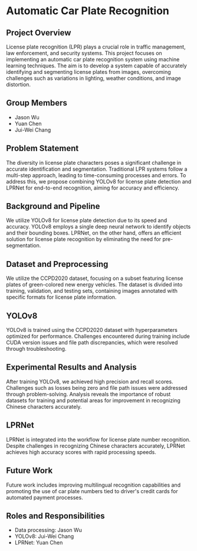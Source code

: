 Automatic Car Plate Recognition
===============================

Project Overview
----------------

License plate recognition (LPR) plays a crucial role in traffic management, law enforcement, and security systems. This project focuses on implementing an automatic car plate recognition system using machine learning techniques. The aim is to develop a system capable of accurately identifying and segmenting license plates from images, overcoming challenges such as variations in lighting, weather conditions, and image distortion.

Group Members
-------------

*   Jason Wu
*   Yuan Chen
*   Jui-Wei Chang

Problem Statement
-----------------

The diversity in license plate characters poses a significant challenge in accurate identification and segmentation. Traditional LPR systems follow a multi-step approach, leading to time-consuming processes and errors. To address this, we propose combining YOLOv8 for license plate detection and LPRNet for end-to-end recognition, aiming for accuracy and efficiency.

Background and Pipeline
-----------------------

We utilize YOLOv8 for license plate detection due to its speed and accuracy. YOLOv8 employs a single deep neural network to identify objects and their bounding boxes. LPRNet, on the other hand, offers an efficient solution for license plate recognition by eliminating the need for pre-segmentation.

Dataset and Preprocessing
-------------------------

We utilize the CCPD2020 dataset, focusing on a subset featuring license plates of green-colored new energy vehicles. The dataset is divided into training, validation, and testing sets, containing images annotated with specific formats for license plate information.

YOLOv8
------

YOLOv8 is trained using the CCPD2020 dataset with hyperparameters optimized for performance. Challenges encountered during training include CUDA version issues and file path discrepancies, which were resolved through troubleshooting.

Experimental Results and Analysis
---------------------------------

After training YOLOv8, we achieved high precision and recall scores. Challenges such as losses being zero and file path issues were addressed through problem-solving. Analysis reveals the importance of robust datasets for training and potential areas for improvement in recognizing Chinese characters accurately.

LPRNet
------

LPRNet is integrated into the workflow for license plate number recognition. Despite challenges in recognizing Chinese characters accurately, LPRNet achieves high accuracy scores with rapid processing speeds.

Future Work
-----------

Future work includes improving multilingual recognition capabilities and promoting the use of car plate numbers tied to driver's credit cards for automated payment processes.

Roles and Responsibilities
--------------------------

*   Data processing: Jason Wu
*   YOLOv8: Jui-Wei Chang
*   LPRNet: Yuan Chen

